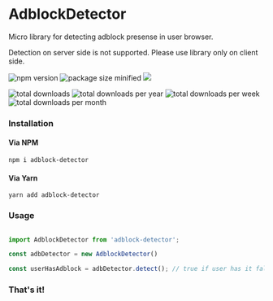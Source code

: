 # AdblockDetector

Micro library for detecting adblock presense in user browser.

Detection on server side is not supported. Please use library only on client side.

![npm version](https://img.shields.io/npm/v/adblock-detector.svg)
![package size minified](https://img.shields.io/bundlephobia/min/adblock-detector?style=plastic)
[![](https://data.jsdelivr.com/v1/package/npm/adblock-detector/badge)](https://www.jsdelivr.com/package/npm/adblock-detector)

![total downloads](https://img.shields.io/npm/dt/adblock-detector.svg)
![total downloads per year](https://img.shields.io/npm/dy/adblock-detector.svg)
![total downloads per week](https://img.shields.io/npm/dw/adblock-detector.svg)
![total downloads per month](https://img.shields.io/npm/dm/adblock-detector.svg)

### Installation

#### Via NPM
```
npm i adblock-detector
```

#### Via Yarn
```
yarn add adblock-detector
```

### Usage

```javascript

import AdblockDetector from 'adblock-detector';

const adbDetector = new AdblockDetector()

const userHasAdblock = adbDetector.detect(); // true if user has it false if not
```

### That's it!
